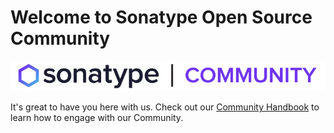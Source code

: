 # Welcome to Sonatype Open Source Community

![Sonatype Community Logo!](./sonatype-community-logo.png "Sonatype Community Logo")

It's great to have you here with us. Check out our [Community Handbook](https://contribute.sonatype.com/) to learn how to engage with our Community.
